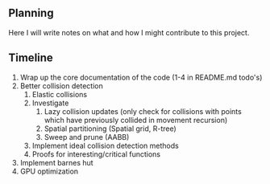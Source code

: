 ## Planning

Here I will write notes on what and how I might contribute to this project.

## Timeline

1. Wrap up the core documentation of the code (1-4 in README.md todo's)
2. Better collision detection
    1. Elastic collisions
    2. Investigate
        1. Lazy collision updates (only check for collisions with points which have previously collided in movement recursion)
        2. Spatial partitioning (Spatial grid, R-tree)
        3. Sweep and prune (AABB)
    3. Implement ideal collision detection methods
    4. Proofs for interesting/critical functions
3. Implement barnes hut
4. GPU optimization
